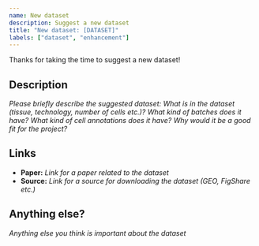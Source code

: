 ```yaml
---
name: New dataset
description: Suggest a new dataset
title: "New dataset: [DATASET]"
labels: ["dataset", "enhancement"]
---
```


Thanks for taking the time to suggest a new dataset!

## Description

_Please briefly describe the suggested dataset: What is in the dataset (tissue, technology, number of cells etc.)? What kind of batches does it have? What kind of cell annotations does it have? Why would it be a good fit for the project?_

## Links

- **Paper:** _Link for a paper related to the dataset_
- **Source:** _Link for a source for downloading the dataset (GEO, FigShare etc.)_

## Anything else?

_Anything else you think is important about the dataset_
